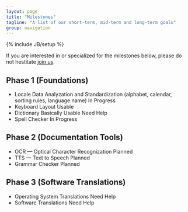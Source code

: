 ```yaml
---
layout: page
title: "Milestones"
tagline: "A list of our short-term, mid-term and long-term goals"
group: navigation
---
```

{% include JB/setup %}

If you are interested in or specialized for the milestones below, please do not hestitate <a href="join.html">join us</a>.

Phase 1 (Foundations)
---------------------
* Locale Data Analyzation and Standardization (alphabet, calendar, sorting rules, language name) <span class="label label-info">In Progress</span>
* Keyboard Layout <span class="label label-success">Usable</span>
* Dictionary <span class="label label-success">Basically Usable</span> <span class="label label-important">Need Help</span>
* Spell Checker <span class="label label-info">In Progress</span>

Phase 2 (Documentation Tools)
-----------------------------
* OCR — Optical Character Recognization <span class="label label-warning">Planned</span>
* TTS — Text to Speech <span class="label label-warning">Planned</span>
* Grammar Checker <span class="label label-warning">Planned</span>

Phase 3 (Software Translations)
-------------------------------
* Operating System Translations <span class="label label-important">Need Help</span>
* Software Translations <span class="label label-important">Need Help</span>


